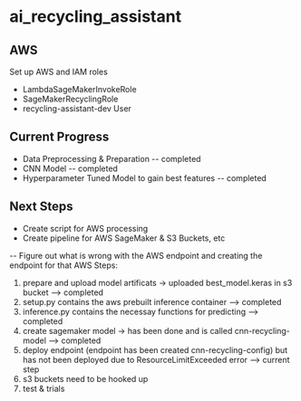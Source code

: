 # ai_recycling_assistant

## AWS
Set up AWS and IAM roles
- LambdaSageMakerInvokeRole
- SageMakerRecyclingRole
- recycling-assistant-dev User

## Current Progress
- Data Preprocessing & Preparation -- completed
- CNN Model -- completed
- Hyperparameter Tuned Model to gain best features -- completed

## Next Steps
- Create script for AWS processing
- Create pipeline for AWS SageMaker & S3 Buckets, etc

-- Figure out what is wrong with the AWS endpoint and creating the endpoint for that
AWS Steps:
1. prepare and upload model artificats -> uploaded best_model.keras in s3 bucket --> completed
2. setup.py contains the aws prebuilt inference container --> completed
3. inference.py contains the necessay functions for predicting --> completed
4. create sagemaker model -> has been done and is called cnn-recycling-model --> completed
5. deploy endpoint (endpoint has been created cnn-recycling-config) but has not been deployed due to ResourceLimitExceeded error --> current step
6. s3 buckets need to be hooked up
7. test & trials